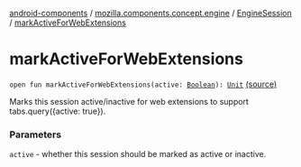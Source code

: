 [android-components](../../index.md) / [mozilla.components.concept.engine](../index.md) / [EngineSession](index.md) / [markActiveForWebExtensions](./mark-active-for-web-extensions.md)

# markActiveForWebExtensions

`open fun markActiveForWebExtensions(active: `[`Boolean`](https://kotlinlang.org/api/latest/jvm/stdlib/kotlin/-boolean/index.html)`): `[`Unit`](https://kotlinlang.org/api/latest/jvm/stdlib/kotlin/-unit/index.html) [(source)](https://github.com/mozilla-mobile/android-components/blob/master/components/concept/engine/src/main/java/mozilla/components/concept/engine/EngineSession.kt#L551)

Marks this session active/inactive for web extensions to support
tabs.query({active: true}).

### Parameters

`active` - whether this session should be marked as active or inactive.